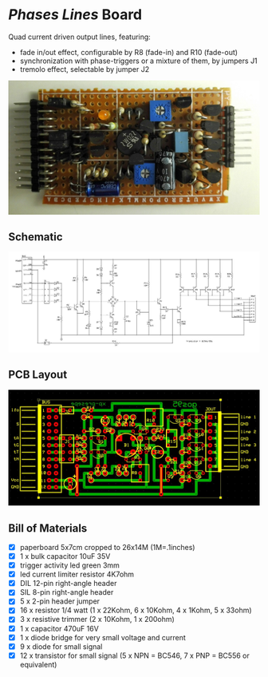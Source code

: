 # *Phases Lines* Board
Quad current driven output lines, featuring:
- fade in/out effect, configurable by R8 (fade-in) and R10 (fade-out)
- synchronization with phase-triggers or a mixture of them, by jumpers J1
- tremolo effect, selectable by jumper J2

![board-built](presepe-phases-lines-board_built.jpg)


## Schematic
![board-schematic](presepe-phases-lines-board_sch.jpg)


## PCB Layout
![board-pcb](presepe-phases-lines-board_pcb.jpg)


## Bill of Materials
- [x] paperboard 5x7cm cropped to 26x14M (1M=.1inches)
- [x] 1 x bulk capacitor 10uF 35V
- [x] trigger activity led green 3mm
- [x] led current limiter resistor 4K7ohm
- [x] DIL 12-pin right-angle header
- [x] SIL 8-pin right-angle header
- [x] 5 x 2-pin header jumper
- [x] 16 x resistor 1/4 watt (1 x 22Kohm, 6 x 10Kohm, 4 x 1Kohm, 5 x 33ohm)
- [x] 3 x resistive trimmer (2 x 10Kohm, 1 x 200ohm)
- [x] 1 x capacitor 470uF 16V
- [x] 1 x diode bridge for very small voltage and current
- [x] 9 x diode for small signal
- [x] 12 x transistor for small signal (5 x NPN = BC546, 7 x PNP = BC556 or equivalent)